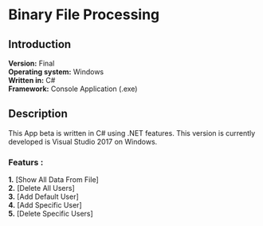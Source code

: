 # Binary File Processing
## Introduction
**Version:** Final
<br />
**Operating system:** Windows 
<br />
**Written in:** C#
<br />
**Framework:** Console Application (.exe)
<br />
## Description
This App beta is written in C# using .NET features. This version is currently developed is Visual Studio 2017 on Windows.
<br />
### Featurs :
**1.** [Show All Data From File]
<br />
**2.** [Delete All Users]
<br />
**3.** [Add Default User]
<br />
**4.** [Add Specific User]
<br />
**5.** [Delete Specific Users]
<br />

